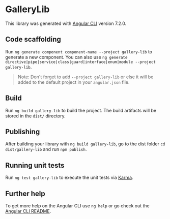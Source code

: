 # GalleryLib

This library was generated with [Angular CLI](https://github.com/angular/angular-cli) version 7.2.0.

## Code scaffolding

Run `ng generate component component-name --project gallery-lib` to generate a new component. You can also use `ng generate directive|pipe|service|class|guard|interface|enum|module --project gallery-lib`.
> Note: Don't forget to add `--project gallery-lib` or else it will be added to the default project in your `angular.json` file. 

## Build

Run `ng build gallery-lib` to build the project. The build artifacts will be stored in the `dist/` directory.

## Publishing

After building your library with `ng build gallery-lib`, go to the dist folder `cd dist/gallery-lib` and run `npm publish`.

## Running unit tests

Run `ng test gallery-lib` to execute the unit tests via [Karma](https://karma-runner.github.io).

## Further help

To get more help on the Angular CLI use `ng help` or go check out the [Angular CLI README](https://github.com/angular/angular-cli/blob/master/README.md).
